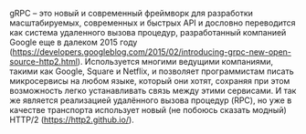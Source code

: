 gRPC – это новый и современный фреймворк для разработки масштабируемых, современных и быстрых API и дословно переводится как система удаленного вызова процедур, разработанный компанией Google еще в далеком 2015 году (https://developers.googleblog.com/2015/02/introducing-grpc-new-open-source-http2.html). Используется многими ведущими компаниями, такими как Google, Square и Netflix, и позволяет программистам писать микросервисы на любом языке, который они хотят, сохраняя при этом возможность легко устанавливать связь между этими сервисами. И так же является реализацией удалённого вызова процедур (RPC), но уже в качестве транспорта использует новый (не побоюсь сказать модный) HTTP/2 (https://http2.github.io/).
